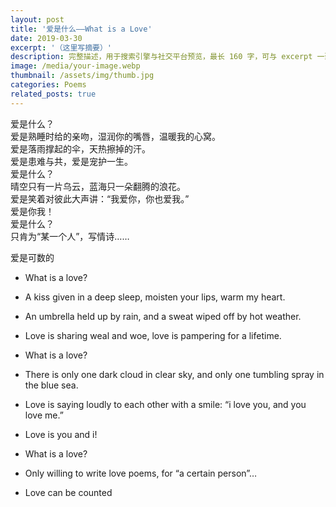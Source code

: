 ```yaml
---
layout: post
title: '爱是什么——What is a Love'
date: 2019-03-30
excerpt: '（这里写摘要）'
description: 完整描述，用于搜索引擎与社交平台预览，最长 160 字，可与 excerpt 一致
image: /media/your-image.webp
thumbnail: /assets/img/thumb.jpg
categories: Poems
related_posts: true
---
```


爱是什么？  
爱是熟睡时给的亲吻，湿润你的嘴唇，温暖我的心窝。  
爱是落雨撑起的伞，天热擦掉的汗。  
爱是患难与共，爱是宠护一生。  
爱是什么？  
晴空只有一片乌云，蓝海只一朵翻腾的浪花。  
爱是笑着对彼此大声讲：“我爱你，你也爱我。”  
爱是你我！  
爱是什么？  
只肯为“某一个人”，写情诗……

爱是可数的

- What is a love?
- A kiss given in a deep sleep, moisten your lips, warm my heart.
- An umbrella held up by rain, and a sweat wiped off by hot weather.
- Love is sharing weal and woe, love is pampering for a lifetime.
- What is a love?
- There is only one dark cloud in clear sky, and only one tumbling spray in the blue sea.
- Love is saying loudly to each other with a smile: “i love you, and you love me.”
- Love is you and i!
- What is a love?
- Only willing to write love poems, for “a certain person”…

- Love can be counted